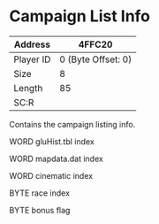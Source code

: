 #  Campaign List Info
Address   | 4FFC20
----------|-------------
Player ID | 0 (Byte Offset: 0)
Size 	  | 8
Length 	  | 85
SC:R      | 

Contains the campaign listing info. 
WORD gluHist.tbl index
WORD mapdata.dat index
WORD cinematic index
BYTE race index
BYTE bonus flag
